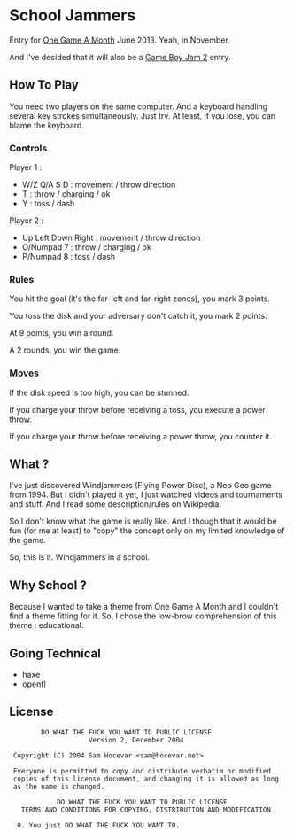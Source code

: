 # School Jammers

Entry for [One Game A Month](http://www.onegameamonth.com "One Game A Month") June 2013.
Yeah, in November.

And I've decided that it will also be a [Game Boy Jam 2](http://gbjam.net "Game Boy Jam") entry.

## How To Play

You need two players on the same computer.
And a keyboard handling several key strokes simultaneously.
Just try. At least, if you lose, you can blame the keyboard.

### Controls

Player 1 :

* W/Z Q/A S D : movement / throw direction
* T : throw / charging / ok
* Y : toss / dash

Player 2 :

* Up Left Down Right : movement / throw direction
* O/Numpad 7 : throw / charging / ok
* P/Numpad 8 : toss / dash

### Rules

You hit the goal (it's the far-left and far-right zones), you mark 3 points.

You toss the disk and your adversary don't catch it, you mark 2 points.

At 9 points, you win a round.

A 2 rounds, you win the game.

### Moves

If the disk speed is too high, you can be stunned.

If you charge your throw before receiving a toss, you execute a power throw.

If you charge your throw before receiving a power throw, you counter it.

## What ?

I've just discovered Windjammers (Flying Power Disc), a Neo Geo game from 1994.
But I didn't played it yet, I just watched videos and tournaments and stuff.
And I read some description/rules on Wikipedia.

So I don't know what the game is really like.
And I though that it would be fun (for me at least) to "copy" the concept only on my limited knowledge of the game.

So, this is it.
Windjammers in a school.

## Why School ?

Because I wanted to take a theme from One Game A Month and I couldn't find a theme fitting for it.
So, I chose the low-brow comprehension of this theme : educational.

## Going Technical

* haxe
* openfl

## License 

            DO WHAT THE FUCK YOU WANT TO PUBLIC LICENSE 
                        Version 2, December 2004 

     Copyright (C) 2004 Sam Hocevar <sam@hocevar.net> 

     Everyone is permitted to copy and distribute verbatim or modified 
     copies of this license document, and changing it is allowed as long 
     as the name is changed. 

                DO WHAT THE FUCK YOU WANT TO PUBLIC LICENSE 
       TERMS AND CONDITIONS FOR COPYING, DISTRIBUTION AND MODIFICATION 

      0. You just DO WHAT THE FUCK YOU WANT TO.